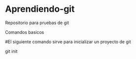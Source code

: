 # Aprendiendo-git
Repositorio para pruebas de git

Comandos basicos

#El siguiente comando sirve para inicializar un proyecto de git

git init
